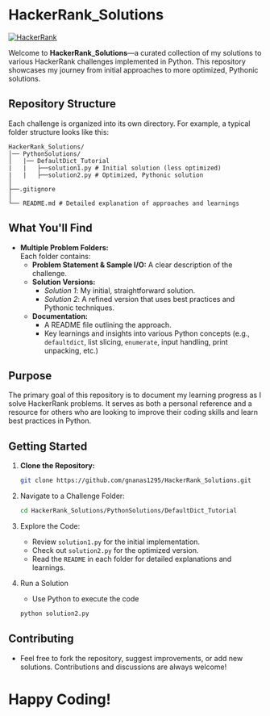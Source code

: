 # HackerRank_Solutions

[![HackerRank](https://user-images.githubusercontent.cac/1194257/65596422-1cef2080-df97-11e9-9abb-a225204d1805.png)](https://www.hackerrank.com/profile/gnanas1295)

Welcome to **HackerRank_Solutions**—a curated collection of my solutions to various HackerRank challenges implemented in Python. This repository showcases my journey from initial approaches to more optimized, Pythonic solutions.

## Repository Structure

Each challenge is organized into its own directory. For example, a typical folder structure looks like this:

```
HackerRank_Solutions/
│── PythonSolutions/
│   |── DefaultDict_Tutorial
|   |   ├──solution1.py # Initial solution (less optimized)
|   |   ├──solution2.py # Optimized, Pythonic solution
│
├──.gitignore
│
└── README.md # Detailed explanation of approaches and learnings
```

## What You'll Find

- **Multiple Problem Folders:**  
  Each folder contains:
  - **Problem Statement & Sample I/O:** A clear description of the challenge.
  - **Solution Versions:**  
    - *Solution 1*: My initial, straightforward solution.
    - *Solution 2*: A refined version that uses best practices and Pythonic techniques.
  - **Documentation:**  
    - A README file outlining the approach.
    - Key learnings and insights into various Python concepts (e.g., `defaultdict`, list slicing, `enumerate`, input handling, print unpacking, etc.)

## Purpose

The primary goal of this repository is to document my learning progress as I solve HackerRank problems. It serves as both a personal reference and a resource for others who are looking to improve their coding skills and learn best practices in Python.

## Getting Started

1. **Clone the Repository:**

   ```bash
   git clone https://github.com/gnanas1295/HackerRank_Solutions.git
   ```

2. Navigate to a Challenge Folder:

   ```sh
   cd HackerRank_Solutions/PythonSolutions/DefaultDict_Tutorial
   ```
3. Explore the Code:

   - Review ```solution1.py``` for the initial implementation.
   - Check out ```solution2.py``` for the optimized version.
   - Read the ```README``` in each folder for detailed explanations and learnings.

4. Run a Solution
   - Use Python to execute the code
   ```sh
   python solution2.py
   ```

## Contributing

- Feel free to fork the repository, suggest improvements, or add new solutions. Contributions and discussions are always welcome!

# Happy Coding!
